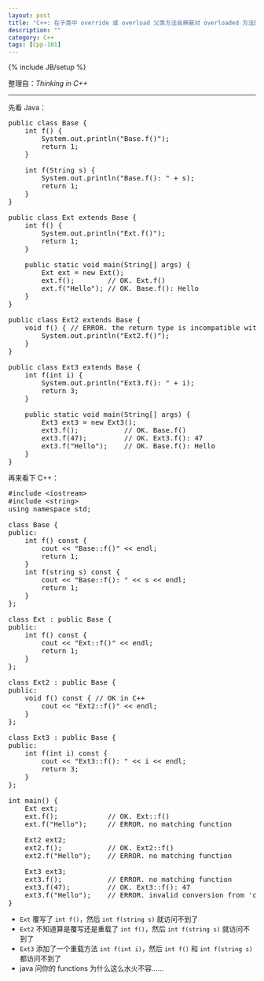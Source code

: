 ```yaml
---
layout: post
title: "C++: 在子类中 override 或 overload 父类方法会屏蔽对 overloaded 方法的访问. This is different from Java!"
description: ""
category: C++
tags: [Cpp-101]
---
```

{% include JB/setup %}

整理自：_Thinking in C++_

-----

先看 Java：

<pre class="prettyprint linenums">
public class Base {
	int f() {
		System.out.println("Base.f()");
		return 1;
	}
	
	int f(String s) {
		System.out.println("Base.f(): " + s);
		return 1;
	}
}

public class Ext extends Base {
	int f() {
		System.out.println("Ext.f()");
		return 1;
	}
	
	public static void main(String[] args) {
		Ext ext = new Ext();
		ext.f();		// OK. Ext.f()
		ext.f("Hello");	// OK. Base.f(): Hello
	}
}

public class Ext2 extends Base {
	void f() { // ERROR. the return type is incompatible with Base.f()
		System.out.println("Ext2.f()");
	}
}

public class Ext3 extends Base {
	int f(int i) {
		System.out.println("Ext3.f(): " + i);
		return 3;
	}
	
	public static void main(String[] args) {
		Ext3 ext3 = new Ext3();
		ext3.f();			// OK. Base.f()
		ext3.f(47);			// OK. Ext3.f(): 47
		ext3.f("Hello");	// OK. Base.f(): Hello
	}
}
</pre>

再来看下 C++：

<pre class="prettyprint linenums">
#include &lt;iostream&gt;
#include &lt;string&gt;
using namespace std;

class Base {
public:
    int f() const {
        cout &lt;&lt; "Base::f()" &lt;&lt; endl;
        return 1;
    }
    int f(string s) const {
    	cout &lt;&lt; "Base::f(): " &lt;&lt; s &lt;&lt; endl;
        return 1;
    }
};

class Ext : public Base {
public:
    int f() const {
        cout &lt;&lt; "Ext::f()" &lt;&lt; endl;
        return 1;
    }
};

class Ext2 : public Base {
public:
    void f() const { // OK in C++
        cout &lt;&lt; "Ext2::f()" &lt;&lt; endl;
    }
};

class Ext3 : public Base {
public:
    int f(int i) const {
        cout &lt;&lt; "Ext3::f(): " &lt;&lt; i &lt;&lt; endl; 
        return 3;
    }
};

int main() {   
    Ext ext;
    ext.f(); 			// OK. Ext::f()
	ext.f("Hello"); 	// ERROR. no matching function
   
    Ext2 ext2;
	ext2.f(); 			// OK. Ext2::f()
	ext2.f("Hello"); 	// ERROR. no matching function
    
	Ext3 ext3;
	ext3.f(); 			// ERROR. no matching function
    ext3.f(47); 		// OK. Ext3::f(): 47
    ext3.f("Hello"); 	// ERROR. invalid conversion from 'const char*' to 'int'
}
</pre>

- `Ext` 覆写了 `int f()`，然后 `int f(string s)` 就访问不到了
- `Ext2` 不知道算是覆写还是重载了 `int f()`，然后 `int f(string s)` 就访问不到了
- `Ext3` 添加了一个重载方法 `int f(int i)`，然后 `int f()` 和 `int f(string s)` 都访问不到了
- java 问你的 functions 为什么这么水火不容……